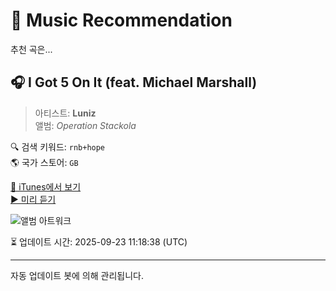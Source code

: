 
# 🎵 Music Recommendation

추천 곡은...

## 🎧 I Got 5 On It (feat. Michael Marshall)  
> 아티스트: **Luniz**  
> 앨범: _Operation Stackola_  

🔍 검색 키워드: `rnb+hope`  
🌎 국가 스토어: `GB`

[🔗 iTunes에서 보기](https://music.apple.com/gb/album/i-got-5-on-it-feat-michael-marshall/712330598?i=712330693&uo=4)  
[▶️ 미리 듣기](https://audio-ssl.itunes.apple.com/itunes-assets/AudioPreview112/v4/86/cf/da/86cfdab6-d0d1-67c5-140b-8afcc5d75a32/mzaf_2514611743246167573.plus.aac.p.m4a)

![앨범 아트워크](https://is1-ssl.mzstatic.com/image/thumb/Music124/v4/21/03/22/210322c7-493d-8193-1b2a-d742fe82d7ab/13UABIM51437.rgb.jpg/100x100bb.jpg)

⏳ 업데이트 시간: 2025-09-23 11:18:38 (UTC)

---
자동 업데이트 봇에 의해 관리됩니다.
